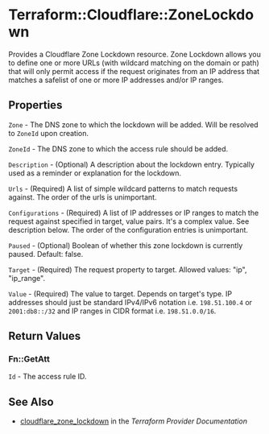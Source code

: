 # Terraform::Cloudflare::ZoneLockdown

Provides a Cloudflare Zone Lockdown resource. Zone Lockdown allows you to define one or more URLs (with wildcard matching on the domain or path) that will only permit access if the request originates from an IP address that matches a safelist of one or more IP addresses and/or IP ranges.

## Properties

`Zone` - The DNS zone to which the lockdown will be added. Will be resolved to `ZoneId` upon creation.

`ZoneId` - The DNS zone to which the access rule should be added.

`Description` - (Optional) A description about the lockdown entry. Typically used as a reminder or explanation for the lockdown.

`Urls` - (Required) A list of simple wildcard patterns to match requests against. The order of the urls is unimportant.

`Configurations` - (Required) A list of IP addresses or IP ranges to match the request against specified in target, value pairs.  It's a complex value. See description below.   The order of the configuration entries is unimportant.

`Paused` - (Optional) Boolean of whether this zone lockdown is currently paused. Default: false.

`Target` - (Required) The request property to target. Allowed values: "ip", "ip_range".

`Value` - (Required) The value to target. Depends on target's type. IP addresses should just be standard IPv4/IPv6 notation i.e. `198.51.100.4` or `2001:db8::/32` and IP ranges in CIDR format i.e. `198.51.0.0/16`.


## Return Values

### Fn::GetAtt

`Id` - The access rule ID.

## See Also

* [cloudflare_zone_lockdown](https://www.terraform.io/docs/providers/cloudflare/r/zone_lockdown.html) in the _Terraform Provider Documentation_